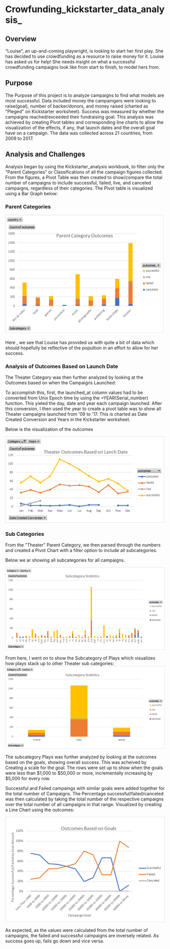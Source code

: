 # **Crowfunding_kickstarter_data_analysis_** #



## **Overview** ## 
“Louise”, an up-and-coming playwright, is looking to start her first play. She has decided to use crowdfunding as a resource to raise money for it. Louise has asked us for help! She needs insight on what a successful crowdfunding campaigns look like from start to finish, to model hers from.



## **Purpose** ## 

The Purpose of this project is to analyze campaigns to find what models are most successful. Data included money the campaingers were looking to raise(goal), number of backer/donors, and money raised (charted as "Pleged" on Kickstarter worksheet). Success was measured by whether the campaigns reached/exceeded their fundraising goal. This analysis was achieved by creating Pivot tables and corresponding line charts to allow the visualization of the effects, if any, that launch dates and the overall goal have on a campaign. The data was collected across 21 countries, from 2009 to 2017.


## **Analysis and Challenges** ##
Analysis began by using the Kickstarter_analysis workbook, to filter only the "Parent Categories" or Classifications of all the campaign figures collected. From the figures, a Pivot Table was then created to show/compare the total number of campaigns to include successful, failed, live, and canceled campaigns, regardless of their categories. The Pivot table is visualized using a Bar Graph below:

### Parent Categories ###

![Parent_Outcomes](https://github.com/NShan9297/kickstarter_analysis/blob/main/Resources/Parent%20Outcomes.png)


Here , we see that Louise has provided us with quite a bit of data which should hopefully be reflective of the popultion in an effort to allow for her success. 

### Analysis of Outcomes Based on Launch Date ##

The Theater Category was then further analyzed by looking at the Outcomes based on when the Campaigns Launched:

To accomplish this, first, the launched_at column values had to be converted from Unix Epoch time by using the =YEAR(Serial_number) function. This yieled the day, date and year each campaign launched. After this conversion, I then used the year to create a pivot table was to show all Theater campaigns launched from '09 to '17. This is charted as Date Created Conversion and Years in the Kickstarter worksheet. 

Below is the visualization of the outcomes


![Theater_Outcomes_vs_Launch](https://github.com/NShan9297/kickstarter_analysis/blob/main/Resources/Theater_Outcomes_vs_Launch.png)


### Sub Categories ##

From the "Theater" Parent Category, we then parsed through the numbers and created a Pivot Chart with a filter option to include all subcategories. 

Below we ar showing all subcategories for all campaigns.

![sub_stats](https://github.com/NShan9297/kickstarter_analysis/blob/main/Resources/Sub_stats.png)


From here, I went on to show the Subcategory of Plays which visualizes how plays stack up to other Theater sub categories:
![Theater_Subs_Only](https://github.com/NShan9297/kickstarter_analysis/blob/main/Resources/Theater_Sub_Only.png)


The subcategory Plays was further analyzed by looking at the outcomes based on the goals, showing overall success. This was acheived by Creating a scale for the goal. The rows were set up to show when the goals were less than $1,000 to $50,000 or more, incrementally increasing by $5,000 for every row.

Successful and Failed campaings with similar goals were added together for the total number of Campaigns. The Percentage successful/failed/canceled was then calculated by taking the total number of the respective campaigns  over the total number of all campaigns in that range. Visualized by creating a Line Chart using the outcomes:

![Outcomes_vs_Goals](https://github.com/NShan9297/kickstarter_analysis/blob/main/Resources/Outcomes_vs_Goals.png)


As expected, as the values were calculated from the total number of campaigns, the failed and successful campaigns are inversely related. As success goes up, fails go down and vice versa.




